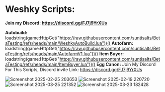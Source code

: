 # **Weshky  Scripts:** 
**Join my Discord: https://discord.gg/FJ7j9YrXUs**


**Autobuild:**  loadstring(game:HttpGet("https://raw.githubusercontent.com/suntisalts/BetaTesting/refs/heads/main/WeshkyAutoBuild.lua"))()
**Autofarm:**   loadstring(game:HttpGet("https://raw.githubusercontent.com/suntisalts/BetaTesting/refs/heads/main/AutofarmV1.lua"))()
**Item Buyer:** loadstring(game:HttpGet("https://raw.githubusercontent.com/suntisalts/BetaTesting/refs/heads/main/ItemBuyer.lua"))()
**Egg Canon:**  Join My Discord For This Scripts, Discord invite Link: https://discord.gg/FJ7j9YrXUs

![Screenshot 2025-02-25 203653](https://github.com/user-attachments/assets/fe5f53ff-1813-4111-ba0d-a022300c5e1a)
![Screenshot 2025-02-19 220720](https://github.com/user-attachments/assets/66817dae-58ab-4acb-834f-7407cd82db2c)
![Screenshot 2025-03-25 221352](https://github.com/user-attachments/assets/feefdb8c-adb8-4a1f-84ca-0fc79104551f)
![Screenshot 2025-03-23 182428](https://github.com/user-attachments/assets/05b9ef15-7cb5-4586-b212-fd9a2808dae4)

